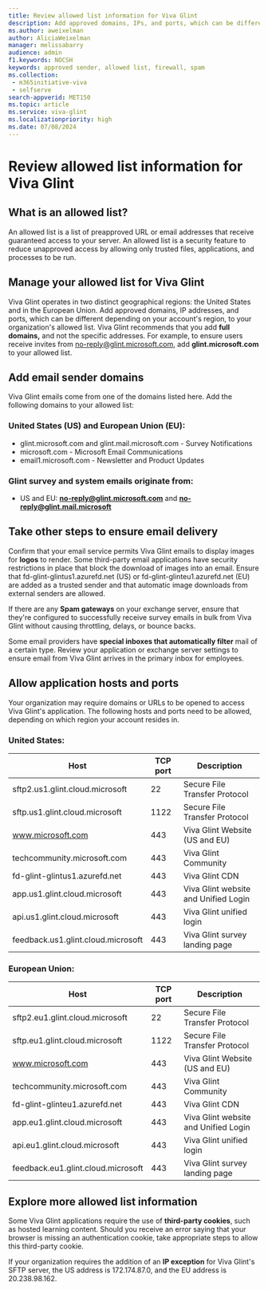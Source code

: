 ```yaml
---
title: Review allowed list information for Viva Glint
description: Add approved domains, IPs, and ports, which can be different depending on your account's region, to your organization's allowed list.
ms.author: aweixelman
author: AliciaWeixelman
manager: melissabarry
audience: admin
f1.keywords: NOCSH
keywords: approved sender, allowed list, firewall, spam
ms.collection: 
 - m365initiative-viva
 - selfserve
search-appverid: MET150
ms.topic: article
ms.service: viva-glint
ms.localizationpriority: high
ms.date: 07/08/2024
---
```


# Review allowed list information for Viva Glint

## What is an allowed list?

An allowed list is a list of preapproved URL or email addresses that receive guaranteed access to your server. An allowed list is a security feature to reduce unapproved access by allowing only trusted files, applications, and processes to be run.

## Manage your allowed list for Viva Glint

Viva Glint operates in two distinct geographical regions: the United States and in the European Union. Add approved domains, IP addresses, and ports, which can be different depending on your account's region, to your organization's allowed list. Viva Glint recommends that you add **full domains,** and not the specific addresses. For example, to ensure users receive invites from [no-reply@glint.microsoft.com](mailto:no-reply@glint.microsoft.com), add **glint.microsoft.com** to your allowed list.

## Add email sender domains

Viva Glint emails come from one of the domains listed here. Add the following domains to your allowed list:

### United States (US) and European Union (EU):

- glint.microsoft.com and glint.mail.microsoft.com - Survey Notifications
- microsoft.com - Microsoft Email Communications
- email1.microsoft.com - Newsletter and Product Updates

### Glint survey and system emails originate from:

- US and EU: **no-reply@glint.microsoft.com** and **no-reply@glint.mail.microsoft**

## Take other steps to ensure email delivery

Confirm that your email service permits Viva Glint emails to display images for **logos** to render. Some third-party email applications have security restrictions in place that block the download of images into an email. Ensure that fd-glint-glintus1.azurefd.net (US) or fd-glint-glinteu1.azurefd.net (EU) are added as a trusted sender and that automatic image downloads from external senders are allowed.

If there are any **Spam gateways** on your exchange server, ensure that they're configured to successfully receive survey emails in bulk from Viva Glint without causing throttling, delays, or bounce backs.

Some email providers have **special inboxes that automatically filter** mail of a certain type. Review your application or exchange server settings to ensure email from Viva Glint arrives in the primary inbox for employees.

## Allow application hosts and ports

Your organization may require domains or URLs to be opened to access Viva Glint's application. The following hosts and ports need to be allowed, depending on which region your account resides in.

### United States:

| Host | TCP port | Description |
| --- | --- | --- |
| sftp2.us1.glint.cloud.microsoft | 22 | Secure File Transfer Protocol |
| sftp.us1.glint.cloud.microsoft | 1122 | Secure File Transfer Protocol |
| www.microsoft.com | 443 | Viva Glint Website (US and EU) |
| techcommunity.microsoft.com | 443 | Viva Glint Community |
| fd-glint-glintus1.azurefd.net | 443 | Viva Glint CDN |
| app.us1.glint.cloud.microsoft | 443 | Viva Glint website and Unified Login |
| api.us1.glint.cloud.microsoft | 443 | Viva Glint unified login |
| feedback.us1.glint.cloud.microsoft | 443 | Viva Glint survey landing page |

### European Union:

| Host | TCP port | Description |
| --- | --- | --- |
| sftp2.eu1.glint.cloud.microsoft | 22 | Secure File Transfer Protocol |
| sftp.eu1.glint.cloud.microsoft | 1122 | Secure File Transfer Protocol |
| www.microsoft.com | 443 | Viva Glint Website (US and EU) |
| techcommunity.microsoft.com | 443 | Viva Glint Community |
| fd-glint-glinteu1.azurefd.net | 443 | Viva Glint CDN |
| app.eu1.glint.cloud.microsoft | 443 | Viva Glint website and Unified Login |
| api.eu1.glint.cloud.microsoft | 443 | Viva Glint unified login |
| feedback.eu1.glint.cloud.microsoft | 443 | Viva Glint survey landing page |

## Explore more allowed list information

Some Viva Glint applications require the use of **third-party cookies**, such as hosted learning content. Should you receive an error saying that your browser is missing an authentication cookie, take appropriate steps to allow this third-party cookie.

If your organization requires the addition of an **IP exception** for Viva Glint's SFTP server, the US address is 172.174.87.0, and the EU address is 20.238.98.162.
